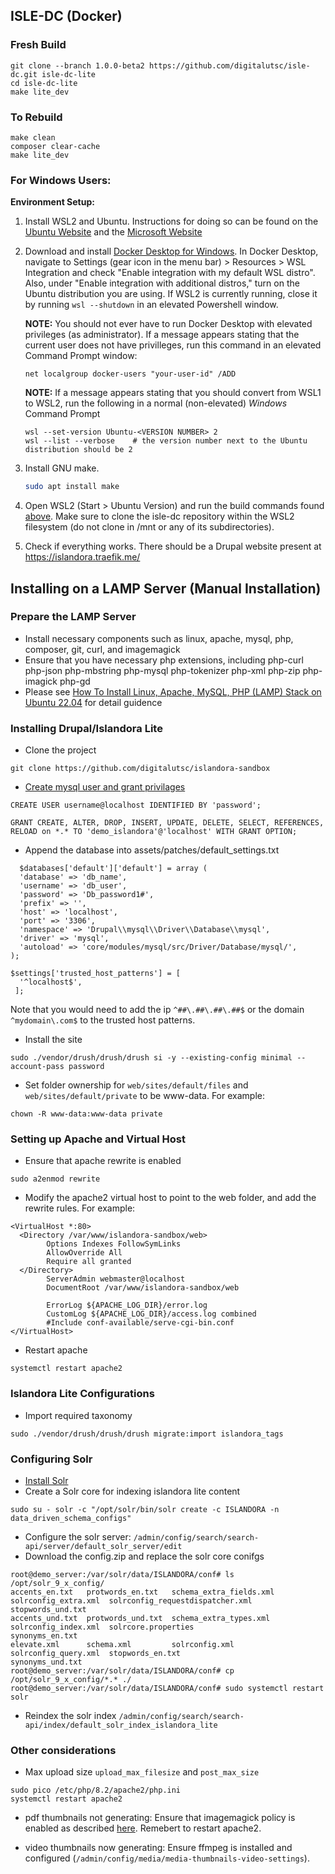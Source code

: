 ## ISLE-DC (Docker)
### Fresh Build
```
git clone --branch 1.0.0-beta2 https://github.com/digitalutsc/isle-dc.git isle-dc-lite
cd isle-dc-lite
make lite_dev
```

### To Rebuild
```
make clean
composer clear-cache 
make lite_dev
```

### For Windows Users:

__Environment Setup:__

1. Install WSL2 and Ubuntu. Instructions for doing so can be found on the [Ubuntu Website](https://ubuntu.com/tutorials/install-ubuntu-on-wsl2-on-windows-11-with-gui-support#1-overview) and the [Microsoft Website](https://learn.microsoft.com/en-us/windows/wsl/install)

1. Download and install [Docker Desktop for Windows](https://docs.docker.com/desktop/install/windows-install/). In Docker Desktop, navigate to Settings (gear icon in the menu bar) > Resources > WSL Integration and check "Enable integration with my default WSL distro". Also, under "Enable integration with additional distros," turn on the Ubuntu distribution you are using. If WSL2 is currently running, close it by running `wsl --shutdown` in an elevated Powershell window. 
    
    **NOTE:** You should not ever have to run Docker Desktop with elevated privileges (as administrator). If a message appears stating that the current user does not have privilleges, run this command in an elevated Command Prompt window: 
    ```
    net localgroup docker-users "your-user-id" /ADD
    ```

    **NOTE:** If a message appears stating that you should convert from WSL1 to WSL2, run the following in a normal (non-elevated) *Windows* Command Prompt
    ```
    wsl --set-version Ubuntu-<VERSION NUMBER> 2
    wsl --list --verbose    # the version number next to the Ubuntu distribution should be 2
    ```

1. Install GNU make.
    ```bash
    sudo apt install make
    ```

1. Open WSL2 (Start > Ubuntu Version) and run the build commands found [above](#isle-dc-docker). Make sure to clone the isle-dc repository within the WSL2 filesystem (do not clone in /mnt or any of its subdirectories). 

1. Check if everything works. There should be a Drupal website present at https://islandora.traefik.me/

## Installing on a LAMP Server (Manual Installation)
### Prepare the LAMP Server
* Install necessary components such as linux, apache, mysql, php, composer, git,  curl, and imagemagick
* Ensure that you have necessary php extensions, including php-curl php-json php-mbstring php-mysql php-tokenizer php-xml php-zip php-imagick php-gd 
* Please see [How To Install Linux, Apache, MySQL, PHP (LAMP) Stack on Ubuntu 22.04](https://www.digitalocean.com/community/tutorials/how-to-install-linux-apache-mysql-php-lamp-stack-on-ubuntu-22-04) for detail guidence

### Installing Drupal/Islandora Lite

* Clone the project
```
git clone https://github.com/digitalutsc/islandora-sandbox
```

* [Create mysql user and grant privilages](https://www.drupal.org/docs/getting-started/installing-drupal/create-a-database)
```
CREATE USER username@localhost IDENTIFIED BY 'password';
```
```
GRANT CREATE, ALTER, DROP, INSERT, UPDATE, DELETE, SELECT, REFERENCES, RELOAD on *.* TO 'demo_islandora'@'localhost' WITH GRANT OPTION;
```
 
* Append the database into assets/patches/default_settings.txt

```
  $databases['default']['default'] = array (
  'database' => 'db_name',
  'username' => 'db_user',
  'password' => 'Db_password1#',
  'prefix' => '',
  'host' => 'localhost',
  'port' => '3306',
  'namespace' => 'Drupal\\mysql\\Driver\\Database\\mysql',
  'driver' => 'mysql',
  'autoload' => 'core/modules/mysql/src/Driver/Database/mysql/',
);

$settings['trusted_host_patterns'] = [
  '^localhost$',
 ];

```

Note that you would need to add the ip `^##\.##\.##\.##$` or the domain `^mydomain\.com$` to the trusted host patterns.

* Install the site
```
sudo ./vendor/drush/drush/drush si -y --existing-config minimal --account-pass password
```

* Set folder ownership for `web/sites/default/files` and `web/sites/default/private` to be www-data. For example:
```
chown -R www-data:www-data private
```

### Setting up Apache and Virtual Host

* Ensure that apache rewrite is enabled
```
sudo a2enmod rewrite
```

* Modify the apache2 virtual host to point to the web folder, and add the rewrite rules.  For example:

```
<VirtualHost *:80>
  <Directory /var/www/islandora-sandbox/web>
        Options Indexes FollowSymLinks
        AllowOverride All
        Require all granted
  </Directory>
        ServerAdmin webmaster@localhost
        DocumentRoot /var/www/islandora-sandbox/web

        ErrorLog ${APACHE_LOG_DIR}/error.log
        CustomLog ${APACHE_LOG_DIR}/access.log combined
        #Include conf-available/serve-cgi-bin.conf
</VirtualHost>

```

* Restart apache
```
systemctl restart apache2
```

### Islandora Lite Configurations

* Import required taxonomy
```
sudo ./vendor/drush/drush/drush migrate:import islandora_tags
```

### Configuring Solr
* [Install Solr](https://tecadmin.net/how-to-install-apache-solr-on-ubuntu-22-04/)
* Create a Solr core for indexing islandora lite content
```
sudo su - solr -c "/opt/solr/bin/solr create -c ISLANDORA -n data_driven_schema_configs"
```
* Configure the solr server: `/admin/config/search/search-api/server/default_solr_server/edit`
* Download the config.zip and replace the solr core conifgs

```
root@demo_server:/var/solr/data/ISLANDORA/conf# ls /opt/solr_9_x_config/
accents_en.txt   protwords_en.txt   schema_extra_fields.xml  solrconfig_extra.xml  solrconfig_requestdispatcher.xml  stopwords_und.txt
accents_und.txt  protwords_und.txt  schema_extra_types.xml   solrconfig_index.xml  solrcore.properties               synonyms_en.txt
elevate.xml      schema.xml         solrconfig.xml           solrconfig_query.xml  stopwords_en.txt                  synonyms_und.txt
root@demo_server:/var/solr/data/ISLANDORA/conf# cp /opt/solr_9_x_config/*.* ./
root@demo_server:/var/solr/data/ISLANDORA/conf# sudo systemctl restart solr
```
* Reindex the solr index `/admin/config/search/search-api/index/default_solr_index_islandora_lite`

### Other considerations
* Max upload size `upload_max_filesize` and `post_max_size`
```
sudo pico /etc/php/8.2/apache2/php.ini
systemctl restart apache2
```

* pdf thumbnails not generating: Ensure that imagemagick policy is enabled as described [here](https://stackoverflow.com/questions/52998331/imagemagick-security-policy-pdf-blocking-conversion).  Remebert to restart apache2.

* video thumbnails now generating: Ensure ffmpeg is installed and configured (`/admin/config/media/media-thumbnails-video-settings`).
